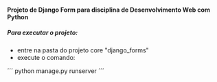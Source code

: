 #### Projeto de Django Form para disciplina de Desenvolvimento Web com Python

##### Para executar o projeto:
- entre na pasta do projeto core "django_forms"
- execute o comando:

´´´
python manage.py runserver
´´´
